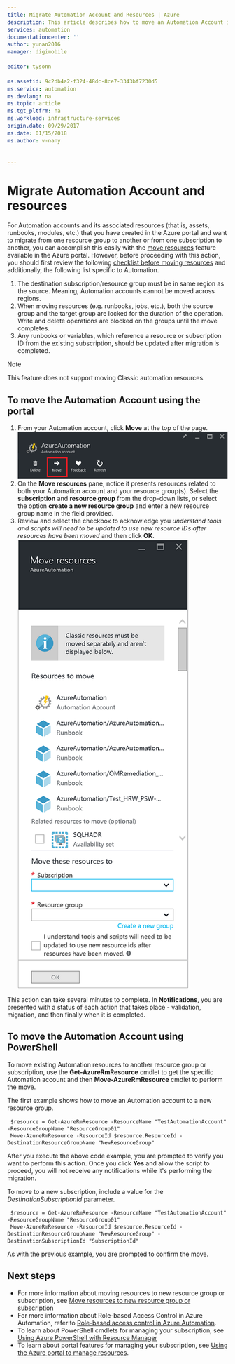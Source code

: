 ```yaml
---
title: Migrate Automation Account and Resources | Azure
description: This article describes how to move an Automation Account in Azure Automation and associated resources from one subscription to another.
services: automation
documentationcenter: ''
author: yunan2016
manager: digimobile

editor: tysonn

ms.assetid: 9c2db4a2-f324-48dc-8ce7-3343bf7230d5
ms.service: automation
ms.devlang: na
ms.topic: article
ms.tgt_pltfrm: na
ms.workload: infrastructure-services
origin.date: 09/29/2017
ms.date: 01/15/2018
ms.author: v-nany


---
```

# Migrate Automation Account and resources
For Automation accounts and its associated resources (that is, assets, runbooks, modules, etc.) that you have created in the Azure portal and want to migrate from one resource group to another or from one subscription to another, you can accomplish this easily with the [move resources](../azure-resource-manager/resource-group-move-resources.md) feature available in the Azure portal. However, before proceeding with this action, you should first review the following [checklist before moving resources](../azure-resource-manager/resource-group-move-resources.md#checklist-before-moving-resources) and additionally, the following list specific to Automation.   

1. The destination subscription/resource group must be in same region as the source.  Meaning, Automation accounts cannot be moved across regions.
2. When moving resources (e.g. runbooks, jobs, etc.), both the source group and the target group are locked for the duration of the operation. Write and delete operations are blocked on the groups until the move completes.  
3. Any runbooks or variables, which reference a resource or subscription ID from the existing subscription, should be updated after migration is completed.   

> [!NOTE]
> This feature does not support moving Classic automation resources.
>
>

## To move the Automation Account using the portal
1. From your Automation account, click **Move** at the top of the page.<br> ![Move option](media/automation-migrate-account-subscription/automation-menu-move.png)<br>
2. On the **Move resources** pane, notice it presents resources related to both your Automation account and your resource group(s).  Select the **subscription** and **resource group** from the drop-down lists, or select the option **create a new resource group** and enter a new resource group name in the field provided.  
3. Review and select the checkbox to acknowledge you *understand tools and scripts will need to be updated to use new resource IDs after resources have been moved* and then click **OK**.<br> ![Move Resources pane](media/automation-migrate-account-subscription/automation-move-resources-blade.png)<br>   

This action can take several minutes to complete.  In **Notifications**, you are presented with a status of each action that takes place - validation, migration, and then finally when it is completed.     

## To move the Automation Account using PowerShell
To move existing Automation resources to another resource group or subscription, use the  **Get-AzureRmResource** cmdlet to get the specific Automation account and then **Move-AzureRmResource** cmdlet to perform the move.

The first example shows how to move an Automation account to a new resource group.

   ```
    $resource = Get-AzureRmResource -ResourceName "TestAutomationAccount" -ResourceGroupName "ResourceGroup01"
    Move-AzureRmResource -ResourceId $resource.ResourceId -DestinationResourceGroupName "NewResourceGroup"
   ```

After you execute the above code example, you are prompted to verify you want to perform this action.  Once you click **Yes** and allow the script to proceed, you will not receive any notifications while it's performing the migration.  

To move to a new subscription, include a value for the *DestinationSubscriptionId* parameter.

   ```
    $resource = Get-AzureRmResource -ResourceName "TestAutomationAccount" -ResourceGroupName "ResourceGroup01"
    Move-AzureRmResource -ResourceId $resource.ResourceId -DestinationResourceGroupName "NewResourceGroup" -DestinationSubscriptionId "SubscriptionId"
   ```

As with the previous example, you are prompted to confirm the move.  

## Next steps
* For more information about moving resources to new resource group or subscription, see [Move  resources to new resource group or subscription](../azure-resource-manager/resource-group-move-resources.md)
* For more information about Role-based Access Control in Azure Automation, refer to [Role-based access control in Azure Automation](automation-role-based-access-control.md).
* To learn about PowerShell cmdlets for managing your subscription, see [Using Azure PowerShell with Resource Manager](../azure-resource-manager/powershell-azure-resource-manager.md)
* To learn about portal features for managing your subscription, see [Using the Azure portal to manage resources](../azure-resource-manager/resource-group-portal.md).
